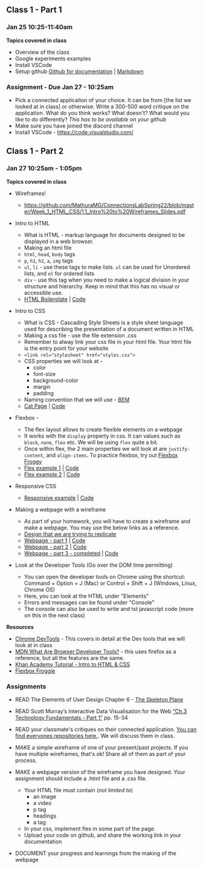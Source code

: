 ## Class 1 - Part 1
### Jan 25 10:25-11:40am

**Topics covered in class**
* Overview of the class
* Google experiments examples
* Install VSCode
* Setup github [Github for documentation](https://github.com/MathuraMG/Resources/blob/main/Github-for-documentation.md) | [Markdown](https://markdown-it.github.io/)

### **Assignment - Due Jan 27 - 10:25am**
* Pick a connected applicaiton of your choice. It can be from [the list we looked at in class] or otherwise. Write a 300-500 word critique on the application. What do you think works? What doesn't? What would you like to do differently? *This has to be available on your github*
* Make sure you have joined the discord channel 
* Install VSCode - https://code.visualstudio.com/

## Class 1 - Part 2
### Jan 27 10:25am - 1:05pm

**Topics covered in class**
* Wireframes!
  * https://github.com/MathuraMG/ConnectionsLabSpring22/blob/master/Week_1_HTML_CSS/1.1_Intro%20to%20Wireframes_Slides.pdf

* Intro to HTML 
  * What is HTML - markup language for documents designed to be displayed in a web browser. 
  * Making an html file
  * `html`, `head`, `body` tags
  * `p`, `h1`, `h2`, `a`, `img` tags
  * `ul`, `li` - use these tags to make lists. `ul` can be used for Unordered lists, and `ol` for ordered lists
  * `div` - use this tag when you need to make a logical division in your structure and hierarchy. Keep in mind that this has no visual or accessible use.
  * [HTML Boilerplate](https://mathuramg.com/ConnectionsLabSpring22/Week_1_HTML_CSS/HTML_Boilerplate/) | [Code](https://github.com/MathuraMG/ConnectionsLabSpring22/tree/master/Week_1_HTML_CSS/HTML_Boilerplate)

* Intro to CSS
  * What is CSS - Cascading Style Sheets is a style sheet language used for describing the presentation of a document written in HTML
  * Making a css file - use the file extension .css
  * Remember to alway link your css file in your html file. Your html file is the entry point for your website
  * `<link rel="stylesheet" href="styles.css">`
  * CSS properties we will look at - 
    * color
    * font-size
    * background-color
    * margin
    * padding
  * Naming convention that we will use - [BEM](http://getbem.com/naming/)
  * [Cat Page](https://mathuramg.com/ConnectionsLabSpring22/Week_1_HTML_CSS/Simple_Cat_Page/) | [Code](https://github.com/MathuraMG/ConnectionsLabSpring22/tree/master/Week_1_HTML_CSS/Simple_Cat_Page)

* Flexbox - 
  * The flex layout allows to create flexible elements on a webpage
  * It works with the `display` property in css. It can values such as `block`, `none`, `flex` etc. We will be using `flex` quite a bit.
  * Once within flex, the 2 main properties we will look at are `justify-content`, and `align-items`. To practice flexbox, try out [Flexbox Froggy](https://flexboxfroggy.com/)
  * [Flex example 1](https://mathuramg.com/ConnectionsLabSpring22/Week_1_HTML_CSS/CSS_Layout_Flex_01/) | [Code](https://github.com/MathuraMG/ConnectionsLabSpring22/tree/master/Week_1_HTML_CSS/CSS_Layout_Flex_01)
  * [Flex example 2](https://mathuramg.com/ConnectionsLabSpring22/Week_1_HTML_CSS/CSS_Layout_Flex_02/) | [Code](https://github.com/MathuraMG/ConnectionsLabSpring22/tree/master/Week_1_HTML_CSS/CSS_Layout_Flex_02)
* Responsive CSS
  * [Responsive example](https://mathuramg.com/ConnectionsLabSpring22/Week_1_HTML_CSS/CSS_Layout_Fluid_Responsive/) | [Code](https://github.com/MathuraMG/ConnectionsLabSpring22/tree/master/Week_1_HTML_CSS/CSS_Layout_Fluid_Responsive)

* Making a webpage with a wireframe
  * As part of your homework, you will have to create a wireframe and make a webpage. You may use the below links as a reference. 
  * [Design that we are trying to replicate](https://github.com/MathuraMG/ConnectionsLabSpring22/blob/master/Week_1_HTML_CSS/Show_A_Thing.pdf)
  * [Webpage - part 1](https://mathuramg.com/ConnectionsLabSpring22/Week_1_HTML_CSS/ShowAThing_1_HTML/) | [Code](https://github.com/MathuraMG/ConnectionsLabSpring22/tree/master/Week_1_HTML_CSS/ShowAThing_1_HTML)
  * [Webpage - part 2](https://mathuramg.com/ConnectionsLabSpring22/Week_1_HTML_CSS/ShowAThing_2_CSS/) | [Code](https://github.com/MathuraMG/ConnectionsLabSpring22/tree/master/Week_1_HTML_CSS/ShowAThing_2_CSS)
  * [Webpage - part 3 - completed](https://mathuramg.com/ConnectionsLabSpring22/Week_1_HTML_CSS/ShowAThing_3_Design_Complete/) | [Code](https://github.com/MathuraMG/ConnectionsLabSpring22/tree/master/Week_1_HTML_CSS/ShowAThing_3_Design_Complete)

* Look at the Developer Tools (Go over the DOM time permitting)
  * You can open the developer tools on Chrome using the shortcut: Command + Option + J (Mac) or Control + Shift + J (Windows, Linux, Chrome OS)
  * Here, you can look at the HTML under "Elements"
  * Errors and messages can be found under "Console"
  * The console can also be used to write and tst javascript code (more on this in the next class)

**Resources**
* [Chrome DevTools](https://developer.chrome.com/docs/devtools/) - This covers in detail at the Dev tools that we will look at in class
* [MDN What Are Browser Developer Tools?](https://developer.mozilla.org/en-US/docs/Learn/Common_questions/What_are_browser_developer_tools) - this uses firefox as a reference, but all the features are the same.
* [Khan Academy Tutorial - Intro to HTML & CSS](https://www.khanacademy.org/computing/computer-programming/html-css) 
* [Flexbox Froggie](https://flexboxfroggy.com/)

### Assignments
* READ The Elements of User Design Chapter 6 - [The Skeleton Plane](https://learning-oreilly-com.proxy.library.nyu.edu/library/view/the-elements-of/9780321684486/ch07.html#ch06lev1sec1)
* READ Scott Murray’s Interactive Data Visualisation for the Web [“Ch.3 Technology Fundamentals - Part 1”](https://ebookcentral-proquest-com.proxy.library.nyu.edu/lib/nyulibrary-ebooks/reader.action?docID=4938502)  pp. 15-34
* READ your classmate's critiques on their connected application. [You can find everyones repositories here.](https://github.com/MathuraMG/ConnectionsLabSpring22/blob/master/studentRepos.md). We will discuss them in class.
* MAKE a simple wireframe of one of your present/past projects. If you have multiple wireframes, that's ok! Share all of them as part of your process.
* MAKE a webpage version  of  the wireframe you have designed. Your assignment should include a .html file and a .css file. 
  * Your HTML file must contain (*not limited to*)
    * an image
    * a video
    * p tag
    * headings
    * a tag
  * In your css, implement flex in some part of the page.
  * Upload your code on github, and share the working link in your documentation

* DOCUMENT your progress and learnings from the making of the webpage
